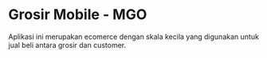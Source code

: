 # Grosir Mobile - MGO

Aplikasi ini merupakan ecomerce dengan skala kecila yang digunakan untuk jual beli antara grosir dan customer.